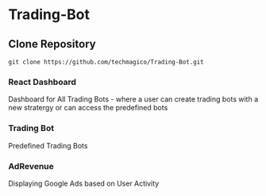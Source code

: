 # Trading-Bot

## Clone Repository
```git clone https://github.com/techmagico/Trading-Bot.git```


### React Dashboard
Dashboard for All Trading Bots - where a user can create trading bots with a new stratergy or can access the predefined bots

### Trading Bot
Predefined Trading Bots

### AdRevenue
Displaying Google Ads based on User Activity
